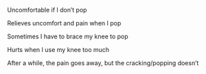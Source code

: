Uncomfortable if I don’t pop

Relieves uncomfort and pain when I pop 

Sometimes I have to brace my knee to pop 

Hurts when I use my knee too much 

After a while, the pain goes away, but the cracking/popping doesn’t